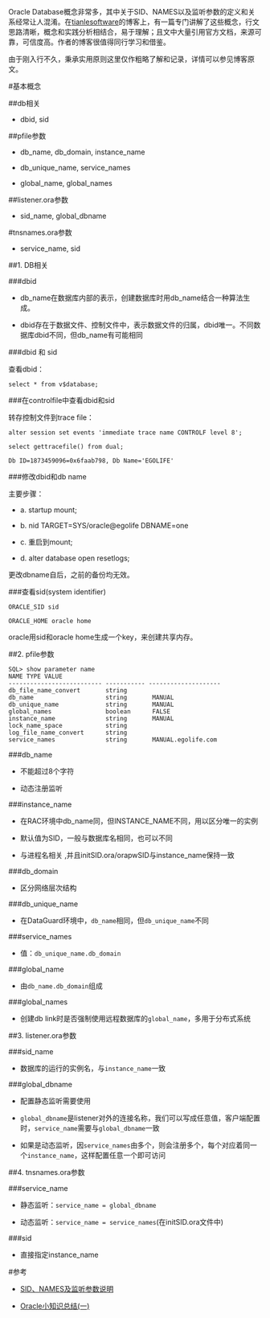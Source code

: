Oracle Database概念非常多，其中关于SID、NAMES以及监听参数的定义和关系经常让人混淆。在[tianlesoftware](http://blog.csdn.net/tianlesoftware)的博客上，有一篇专门讲解了这些概念，行文思路清晰，概念和实践分析相结合，易于理解；且文中大量引用官方文档，来源可靠，可信度高。作者的博客很值得同行学习和借鉴。

由于刚入行不久，秉承实用原则这里仅作粗略了解和记录，详情可以参见博客原文。

#基本概念

##db相关

* dbid, sid

##pfile参数

* db_name, db_domain, instance_name

* db_unique_name, service_names

* global_name, global_names

##listener.ora参数

* sid_name, global_dbname

#tnsnames.ora参数

* service_name, sid

##1. DB相关

###dbid

* db_name在数据库内部的表示，创建数据库时用db_name结合一种算法生成。

* dbid存在于数据文件、控制文件中，表示数据文件的归属，dbid唯一。不同数据库dbid不同，但db_name有可能相同

###dbid 和 sid

查看dbid：

	select * from v$database;

###在controlfile中查看dbid和sid

转存控制文件到trace file：

	alter session set events 'immediate trace name CONTROLF level 8'; 

	select gettracefile() from dual; 

	Db ID=1873459096=0x6faab798, Db Name='EGOLIFE'

###修改dbid和db name

主要步骤：

* a. startup mount;

* b. nid TARGET=SYS/oracle@egolife DBNAME=one

* c. 重启到mount;

* d. alter database open resetlogs;

更改dbname自后，之前的备份均无效。

###查看sid(system identifier)

	ORACLE_SID sid
	
	ORACLE_HOME oracle home

oracle用sid和oracle home生成一个key，来创建共享内存。

##2. pfile参数

	SQL> show parameter name
	NAME TYPE VALUE
	-------------------------- ----------- --------------------
	db_file_name_convert       string
	db_name                    string       MANUAL
	db_unique_name             string       MANUAL
	global_names               boolean     	FALSE
	instance_name              string       MANUAL
	lock_name_space            string
	log_file_name_convert      string
	service_names              string       MANUAL.egolife.com
	
###db_name

* 不能超过8个字符

* 动态注册监听

###instance_name

* 在RAC环境中db_name同，但INSTANCE_NAME不同，用以区分唯一的实例

* 默认值为SID，一般与数据库名相同，也可以不同

* 与进程名相关 ,并且initSID.ora/orapwSID与instance_name保持一致

###db_domain

* 区分网络层次结构

###db_unique_name

* 在DataGuard环境中，`db_name`相同，但`db_unique_name`不同

###service_names

* 值：`db_unique_name.db_domain`

###global_name

* 由`db_name.db_domain`组成

###global_names

* 创建db link时是否强制使用远程数据库的`global_name`，多用于分布式系统

##3. listener.ora参数

###sid_name

* 数据库的运行的实例名，与`instance_name`一致

###global_dbname

* 配置静态监听需要使用

* `global_dbname`是listener对外的连接名称，我们可以写成任意值，客户端配置时，`service_name`需要与`global_dbname`一致

* 如果是动态监听，因`service_names`由多个，则会注册多个，每个对应着同一个`instance_name`，这样配置任意一个即可访问

##4. tnsnames.ora参数

###service_name

* 静态监听：`service_name = global_dbname`

* 动态监听：`service_name = service_names`(在initSID.ora文件中)

###sid

* 直接指定instance_name

#参考

 * [SID、NAMES及监听参数说明](http://blog.csdn.net/tianlesoftware)

 * [Oracle小知识总结(一)](http://blog.csdn.net/tianlesoftware/article/details/5622268)